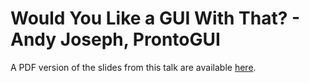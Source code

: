 # Would You Like a GUI With That? - Andy Joseph, ProntoGUI

A PDF version of the slides from this talk are available [here](./Andy-Joseph-Would%20you%20like%20a%20GUI%20with%20that.pdf).
